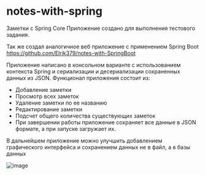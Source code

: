 # notes-with-spring
Заметки с Spring Core
Приложение создано для выполнения тестового задания.

Так же создал аналогичное веб приложение с применением Spring Boot https://github.com/Elrik379/notes-with-SpringBoot

Приложение написано в консольном варианте с использованием контекста Spring и сериализации и десериализации сохраненных данных из JSON. 
Функционал приложения состоит из:
- Добавление заметки
- Просмотр всех заметок
- Удаление заметки по ее названию
- Редактирование заметки
- Подсчет общего количества существующих заметок
- При завершении работы приложение сохраняет все данные в JSON формате, а при запуске загружает их.

В дальнейшем приложение можно улучшить добавлением графического интерфейса и сохранением данных не в файл, а в базы данных

![image](https://user-images.githubusercontent.com/92898813/222927080-8390b35a-2f2b-4947-b78b-457b20e2fa55.png)
